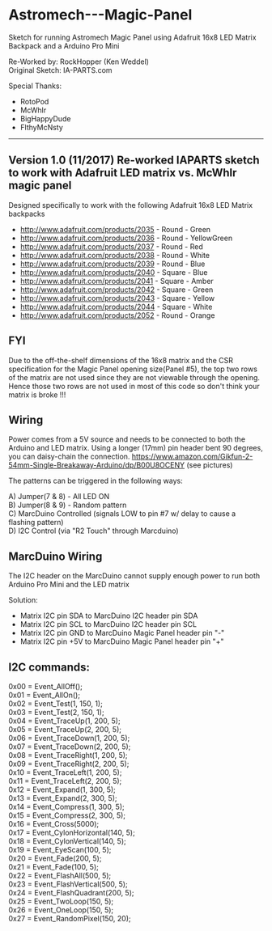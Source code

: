 # Astromech---Magic-Panel

Sketch for running Astromech Magic Panel using Adafruit 16x8 LED Matrix Backpack and a Arduino Pro Mini

Re-Worked by: RockHopper (Ken Weddel)  
Original Sketch: IA-PARTS.com

Special Thanks:
- RotoPod  
- McWhlr  
- BigHappyDude  
- FlthyMcNsty  

-------------------------------------------------------------------------------
Version 1.0 (11/2017)
Re-worked IAPARTS sketch to work with Adafruit LED matrix vs. McWhlr magic panel
-------------------------------------------------------------------------------

Designed specifically to work with the following Adafruit 16x8 LED Matrix backpacks
- http://www.adafruit.com/products/2035 - Round  - Green
- http://www.adafruit.com/products/2036 - Round  - YellowGreen
- http://www.adafruit.com/products/2037 - Round  - Red
- http://www.adafruit.com/products/2038 - Round  - White
- http://www.adafruit.com/products/2039 - Round  - Blue
- http://www.adafruit.com/products/2040 - Square - Blue
- http://www.adafruit.com/products/2041 - Square - Amber
- http://www.adafruit.com/products/2042 - Square - Green
- http://www.adafruit.com/products/2043 - Square - Yellow
- http://www.adafruit.com/products/2044 - Square - White
- http://www.adafruit.com/products/2052 - Round  - Orange

FYI
-------------------------------------------------------------------------------
Due to the off-the-shelf dimensions of the 16x8 matrix and the CSR specification for the Magic Panel opening size(Panel #5), the top two rows of the matrix are not used since they are not viewable through the opening. Hence those two rows are not used in most of this code so don't think your matrix is broke !!!

Wiring
-------------------------------------------------------------------------------
Power comes from a 5V source and needs to be connected to both the Arduino and LED matrix. Using a longer (17mm) pin header bent 90 degrees, you can daisy-chain the connection. 
https://www.amazon.com/Gikfun-2-54mm-Single-Breakaway-Arduino/dp/B00U8OCENY
(see pictures)

The patterns can be triggered in the following ways:
 
A) Jumper(7 & 8) - All LED ON  
B) Jumper(8 & 9) - Random pattern  
C) MarcDuino Controlled (signals LOW to pin #7 w/ delay to cause a flashing pattern)  
D) I2C Control (via "R2 Touch" through Marcduino)  

MarcDuino Wiring
-------------------------------------------------------------------------------
The I2C header on the MarcDuino cannot supply enough power to run both Arduino Pro Mini and the LED matrix

Solution: 
- Matrix I2C pin SDA to MarcDuino I2C header pin SDA
- Matrix I2C pin SCL to MarcDuino I2C header pin SCL
- Matrix I2C pin GND to MarcDuino Magic Panel header pin "-"
- Matrix I2C pin +5V to MarcDuino Magic Panel header pin "+"

I2C commands:
-------------------------------------------------------------------------------
0x00 = Event_AllOff();  
0x01 = Event_AllOn();  
0x02 = Event_Test(1, 150, 1);  
0x03 = Event_Test(2, 150, 1);  
0x04 = Event_TraceUp(1, 200, 5);  
0x05 = Event_TraceUp(2, 200, 5);  
0x06 = Event_TraceDown(1, 200, 5);  
0x07 = Event_TraceDown(2, 200, 5);  
0x08 = Event_TraceRight(1, 200, 5);  
0x09 = Event_TraceRight(2, 200, 5);  
0x10 = Event_TraceLeft(1, 200, 5);  
0x11 = Event_TraceLeft(2, 200, 5);  
0x12 = Event_Expand(1, 300, 5);  
0x13 = Event_Expand(2, 300, 5);  
0x14 = Event_Compress(1, 300, 5);  
0x15 = Event_Compress(2, 300, 5);  
0x16 = Event_Cross(5000);  
0x17 = Event_CylonHorizontal(140, 5);  
0x18 = Event_CylonVertical(140, 5);  
0x19 = Event_EyeScan(100, 5);  
0x20 = Event_Fade(200, 5);  
0x21 = Event_Fade(100, 5);  
0x22 = Event_FlashAll(500, 5);  
0x23 = Event_FlashVertical(500, 5);  
0x24 = Event_FlashQuadrant(200, 5);  
0x25 = Event_TwoLoop(150, 5);  
0x26 = Event_OneLoop(150, 5);  
0x27 = Event_RandomPixel(150, 20);  
